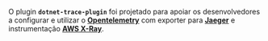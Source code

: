 O plugin **`dotnet-trace-plugin`** foi projetado para apoiar os desenvolvedores a configurar e utilizar o [**Opentelemetry**](https://opentelemetry.io/) com exporter para [**Jaeger**](https://www.jaegertracing.io/) e instrumentação [**AWS X-Ray**](https://docs.aws.amazon.com/pt_br/xray/latest/devguide/aws-xray.html).